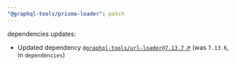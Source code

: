 ```yaml
---
"@graphql-tools/prisma-loader": patch
---
```


dependencies updates: 

- Updated dependency [`@graphql-tools/url-loader@7.13.7` ↗︎](https://www.npmjs.com/package/@graphql-tools/url-loader/v/7.13.7) (was `7.13.6`, in `dependencies`)
